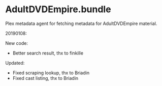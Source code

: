 # AdultDVDEmpire.bundle

Plex metadata agent for fetching metadata for AdultDVDEmpire material.

20190108:

New code:
- Better search result, thx to finkille

Updated:
- Fixed scraping lookup, thx to Briadin
- Fixed cast listing, thx to Briadin
